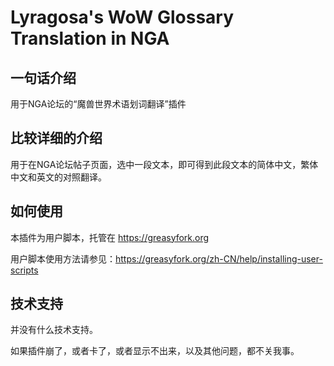 # Lyragosa's WoW Glossary Translation in NGA

## 一句话介绍

用于NGA论坛的“魔兽世界术语划词翻译”插件

## 比较详细的介绍

用于在NGA论坛帖子页面，选中一段文本，即可得到此段文本的简体中文，繁体中文和英文的对照翻译。

## 如何使用

本插件为用户脚本，托管在 <https://greasyfork.org> 

用户脚本使用方法请参见：<https://greasyfork.org/zh-CN/help/installing-user-scripts>

## 技术支持

并没有什么技术支持。

如果插件崩了，或者卡了，或者显示不出来，以及其他问题，都不关我事。
